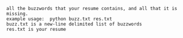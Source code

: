 
```Given a list of buzzwords in buzz.txt and a resume res.txt find
all the buzzwords that your resume contains, and all that it is missing.
example usage:  python buzz.txt res.txt
buzz.txt is a new-line delimited list of buzzwords
res.txt is your resume
```

